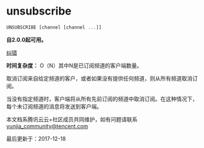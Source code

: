# unsubscribe

```javascript
UNSUBSCRIBE [channel [channel ...]]
```

**自2.0.0起可用。**

[纠错](javascript:;)

**时间复杂度：** O（N）其中N是已订阅频道的客户端数量。

取消订阅来自给定频道的客户，或者如果没有提供任何频道，则从所有频道取消订阅。

当没有指定频道时，客户端将从所有先前订阅的频道中取消订阅。在这种情况下，每个未订阅频道的消息将发送到客户端。

本文档系腾讯云云+社区成员共同维护，如有问题请联系 yunjia_community@tencent.com

最后更新于：2017-12-18